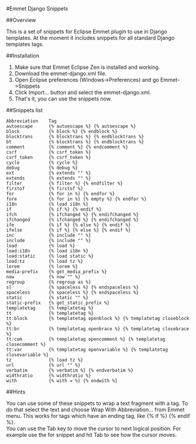 #Emmet Django Snippets  

##Overview  

This is a set of snippets for Eclipse Emmet plugin to use in Django templates. At the moment it includes snippets for all standard Django templates tags.

##Installation  

1. Make sure that Emmet Eclipse Zen is installed and working.  
2. Download the emmet-django.xml file.  
3. Open Eclipse preferences (Windows->Preferences) and go Emmet->Snippets  
4. Click Import... button and select the emmet-django.xml.  
5. That's it, you can use the snippets now.  

##Snippets list  

	Abbreviation 	Tag
	autoescape 		{% autoescape %} {% autoescape %}
	block 			{% block %} {% endblock %}
	blocktrans		{% blocktrans %} {% endblocktrans %}
	bt				{% blocktrans %} {% endblocktrans %}
	comment 		{% comment %} {% endcomment %}
	csrf 			{% csrf_token %}
	csrf_token 		{% csrf_token %}
	cycle 			{% cycle %}
	debug 			{% debug %}
	ext 			{% extends "" %}
	extends 		{% extends "" %}
	filter 			{% filter %} {% endfilter %}
	firstof 		{% firstof %}
	for 			{% for in %} {% endfor %}
	fore 			{% for in %} {% empty %} {% endfor %}
	i18n			{% load i18n %}
	if 				{% if %} {% endif %}
	ifch			{% ifchanged %} {% endifchanged %}
	ifchanged 		{% ifchanged %} {% endifchanged %}
	ife 			{% if %} {% else %} {% endif %}
	ifelse 			{% if %} {% else %} {% endif %}
	inc 			{% include "" %}
	include 		{% include "" %}
	load 			{% load %}
	load:i18n		{% load i18n %}
	load:static		{% load static %}
	load:tz			{% load tz %}
	lorem			{% lorem %}
	media-prefix	{% get_media_prefix %}
	now 			{% now "" %}
	regroup 		{% regroup as %}
	sl				{% spaceless %} {% endspaceless %}
	spaceless 		{% spaceless %} {% endspaceless %}
	static			{% static "" %}
	static-prefix	{% get_static_prefix %}
	templatetag 	{% templatetag %}
	tt				{% templatetag %}
	tt:block		{% templatetag openblock %} {% templatetag closeblock %}
	tt:br			{% templatetag openbrace %} {% templatetag closebrace %}
	tt:com			{% templatetag opencomment %} {% templatetag closecomment %}
	tt:var			{% templatetag openvariable %} {% templatetag closevariable %}
	tz				{% load tz %}
	url 			{% url "" %}
	verbatim		{% verbatim %} {% endverbatim %}
	widthratio 		{% widthratio %}
	with 			{% with = %} {% endwith %}

##Hints  

You can use some of these snippets to wrap a text fragment with a tag. To do that select the text and choose Wrap With Abbreviation... from Emmet menu. This works for tags which have an ending tag, like {% if %} {% endif %}.  
You can use the Tab key to move the cursor to next logical position. For example use the for snippet and hit Tab to see how the cursor moves.  

